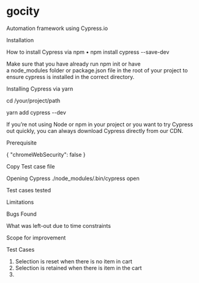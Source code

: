 # gocity
Automation framework using Cypress.io

Installation

How to install Cypress via npm
	•	npm install cypress --save-dev

Make sure that you have already run npm init or have a node_modules folder or package.json file in the root of your project to ensure cypress is installed in the correct directory.

Installing Cypress via yarn

cd /your/project/path


yarn add cypress --dev


If you’re not using Node or npm in your project or you want to try Cypress out quickly, you can always download Cypress directly from our CDN.

Prerequisite

{
  "chromeWebSecurity": false
}

Copy Test case file


Opening Cypress
./node_modules/.bin/cypress open



Test cases tested

Limitations

Bugs Found

What was left-out due to time constraints 

Scope for improvement



Test Cases

1. Selection is reset when there is no item in cart
2. Selection is retained when there is item in the cart
3. 

